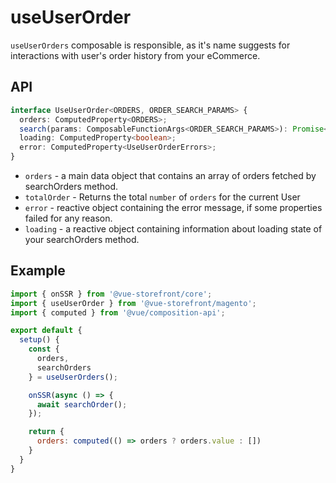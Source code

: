 # useUserOrder

`useUserOrders` composable is responsible, as it's name suggests for interactions with user's order history from your eCommerce.

## API

```typescript
interface UseUserOrder<ORDERS, ORDER_SEARCH_PARAMS> {
  orders: ComputedProperty<ORDERS>;
  search(params: ComposableFunctionArgs<ORDER_SEARCH_PARAMS>): Promise<void>;
  loading: ComputedProperty<boolean>;
  error: ComputedProperty<UseUserOrderErrors>;
}
```

* `orders` - a main data object that contains an array of orders fetched by searchOrders method.
* `totalOrder` - Returns the total `number` of `orders` for the current User
* `error` - reactive object containing the error message, if some properties failed for any reason.
* `loading` - a reactive object containing information about loading state of your searchOrders method.

## Example

```javascript
import { onSSR } from '@vue-storefront/core';
import { useUserOrder } from '@vue-storefront/magento';
import { computed } from '@vue/composition-api';

export default {
  setup() {
    const {
      orders,
      searchOrders
    } = useUserOrders();

    onSSR(async () => {
      await searchOrder();
    });

    return {
      orders: computed(() => orders ? orders.value : [])
    }
  }
}
```
